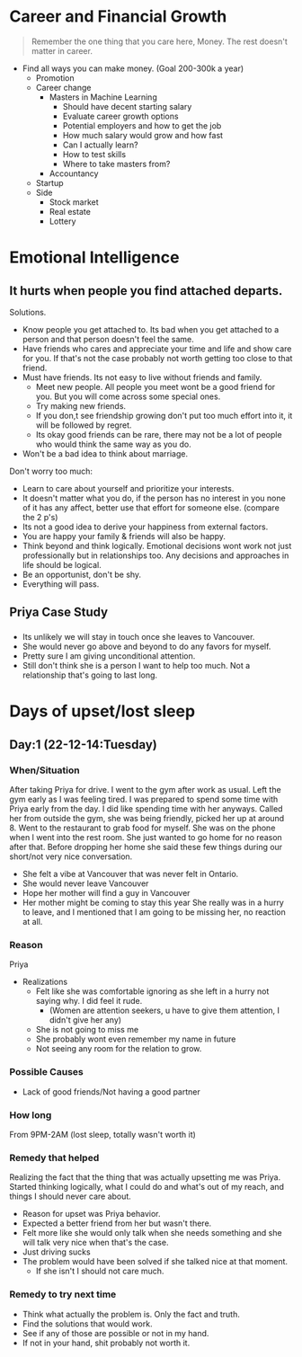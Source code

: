 #    Career and Financial Growth
>    Remember the one thing that you care here, Money. The rest doesn't matter in career.
*    Find all ways you can make money. (Goal 200-300k a year)
     *    Promotion
     *    Career change
          *    Masters in Machine Learning
               *    Should have decent starting salary
               *    Evaluate career growth options
               *    Potential employers and how to get the job
               *    How much salary would grow and how fast
               *    Can I actually learn?
               *    How to test skills
               *    Where to take masters from?
          *    Accountancy
     *    Startup
     *    Side 
          *    Stock market
          *    Real estate
          *    Lottery

#    Emotional Intelligence
##    It hurts when people you find attached departs.
Solutions.
*    Know people you get attached to. Its bad when you get attached to a person and that person doesn't feel the same.
*    Have friends who cares and appreciate your time and life and show care for you. If that's not the case probably not worth getting too close to that friend.
*    Must have friends. Its not easy to live without friends and family.
     *    Meet new people. All people you meet wont be a good friend for you. But you will come across some special ones.
     *    Try making new friends.
     *    If you don,t see friendship growing don't put too much effort into it, it will be followed by regret.
     *    Its okay good friends can be rare, there may not be a lot of people who would think the same way as you do.
*    Won't be a bad idea to think about marriage.

Don't worry too much:
*    Learn to care about yourself and prioritize your interests.
*    It doesn't matter what you do, if the person has no interest in you none of it has any affect, better use that effort for someone else. (compare the 2 p's)
*    Its not a good idea to derive your happiness from external factors.
*    You are happy your family & friends will also be happy.
*    Think beyond and think logically. Emotional decisions wont work not just professionally but in relationships too. Any decisions and approaches in life should be logical.
*    Be an opportunist, don't be shy.
*    Everything will pass.

##    Priya Case Study
###    
*    Its unlikely we will stay in touch once she leaves to Vancouver.
*    She would never go above and beyond to do any favors for myself.
*    Pretty sure I am giving unconditional attention.
*    Still don't think she is a person I want to help too much. Not a relationship that's going to last long.

#    Days of upset/lost sleep
##    Day:1 (22-12-14:Tuesday)
###    When/Situation
After taking Priya for drive.
I went to the gym after work as usual. Left the gym early as I was feeling tired. I was prepared to spend some time with Priya early from the day. I did like spending time with her anyways.
Called her from outside the gym, she was being friendly, picked her up at around 8. Went to the restaurant to grab food for myself. She was on the phone when I went into the rest room. She just wanted to go home for no reason after that.
Before dropping her home she said these few things during our short/not very nice conversation.
*    She felt a vibe at Vancouver that was never felt in Ontario.
*    She would never leave Vancouver
*    Hope her mother will find a guy in Vancouver
*    Her mother might be coming to stay this year
She really was in a hurry to leave, and I mentioned that I am going to be missing her, no reaction at all.
###    Reason
Priya
*    Realizations
     *    Felt like she was comfortable ignoring as she left in a hurry not saying why. I did feel it rude.
          *    (Women are attention seekers, u have to give them attention, I didn't give her any) 
     *    She is not going to miss me
     *    She probably wont even remember my name in future
     *    Not seeing any room for the relation to grow.
###    Possible Causes
*    Lack of good friends/Not having a good partner
###    How long
From 9PM-2AM (lost sleep, totally wasn't worth it)
###    Remedy that helped
Realizing the fact that the thing that was actually upsetting me was Priya. Started thinking logically, what I could do and what's out of my reach, and things I should never care about.
*    Reason for upset was Priya behavior.
*    Expected a better friend from her but wasn't there.
*    Felt more like she would only talk when she needs something and she will talk very nice when that's the case.
*    Just driving sucks
*    The problem would have been solved if she talked nice at that moment.
     *    If she isn't I should not care much.
###    Remedy to try next time 
*    Think what actually the problem is. Only the fact and truth.
*    Find the solutions that would work.
*    See if any of those are possible or not in my hand.
*    If not in your hand, shit probably not worth it.





<!--
Structure

##    Day:x (xx-xx-xx:XXXX)
###    When
###    Reason
###    Possible Causes
###    How long
###    Remedy that helped
###    Remedy to try next time 
-->